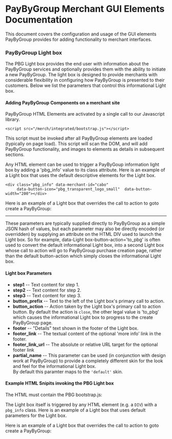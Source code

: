 # PayByGroup Merchant GUI Elements Documentation

This document covers the configuration and usage of the GUI elements PayByGroup provides for adding functionality to merchant interfaces.


### PayByGroup Light box

The PBG Light box provides the end user with information about the PayByGroup services
and optionally provides them with the ability to initiate a new PayByGroup.  The light box is designed to provide 
merchants with considerable flexibility in configuring how PayByGroup is presented to their customers. 
Below we list the parameters that control this informational Light box.  


#### Adding PayByGroup Components on a merchant site

PayByGroup HTML Elements are activated by a single call to our Javascript library.  

    <script src="/merch/integrated/bootstrap.js"></script>

This script must be invoked after all PayByGroup elements are loaded (typically on page load).  This script will scan the DOM, and will add PayByGroup functionality, and images to elements as details in subsequent sections.

Any HTML element can be used to trigger a PayByGoup information light box by adding a 'pbg_info' value to its class
attribute.  Here is an example of a Light box that uses the default descriptive elements  for the Light box.

    <div class="pbg_info" data-merchant-id="cabo" 
         data-button-icon="pbg_transparent_logo_small"  data-button-width="200"></div>



Here is an example of a Light box that overrides the call to action to goto create a PayByGroup:
    <div class="pbg_info" data-button-icon="horizontal" 
       data-merchant-id="cabo" data-purchase-id="1234" 
     data-Light box-button-action="to_pbg"></div>



---------

These parameters are typically supplied directly to PayByGroup as a simple JSON hash
of values, but each parameter may also be directly encoded (or overridden) by supplying
an attribute on the HTML DIV used to launch the Light box.  So for example, data-Light box-button-action='to_pbg'
is often used to convert the default informational Light box, into a second Light box whose call to action will 
go to PayByGroup purchase creation page, rather than the default button-action which simply closes the
informational Light box.

#### Light box Parameters

- **step1** -- Text content for step 1.
- **step2** -- Text content for step 2.
- **step3** -- Text content for step 3.
- **button_prefix** -- Text to the left of the Light box's primary call to action.
- **button_action** -- Action taken by the Light box's primary call to action button.
  By default the action is `close`, the other legal value is 'to_pbg' which causes
  the informational Light box to progress to the create PayByGroup page.
- **footer** -- "Details" text shown in the footer of the Light box.
- **footer_link** -- The textual content of the optional 'more info' link in the footer.
- **footer_link_url** -- The absolute or relative URL target for the optional footer link
- **partial_name** -- This parameter can be used (in conjunction with design work at PayByGroup) to 
  provide a completely different skin for the look and feel for the informational Light box.  
  By default this paramter maps to the `'default'` skin.
  
  

#### Example HTML Snipits invoking the PBG Light box

The HTML must contain the PBG bootstrap.js:
    <script src="/merch/integrated/bootstrap.js"></script>


The Light box itself is triggered by any HTML element (e.g. a `DIV`) with a `pbg_info` class.
Here is an example of a Light box that uses default parameters for the Light box.
    <div class="pbg_info" data-button-icon="pbg_transparent_logo_small" 
	     data-merchant-id="cabo" data-button-width="200"></div>


Here is an example of a Light box that overrides the call to action to goto create a PayByGroup:
    <div class="pbg_info" data-button-icon="horizontal" 
	     data-merchant-id="cabo" data-purchase-id="1234" 
		 data-Light box-button-action="to_pbg"></div>
